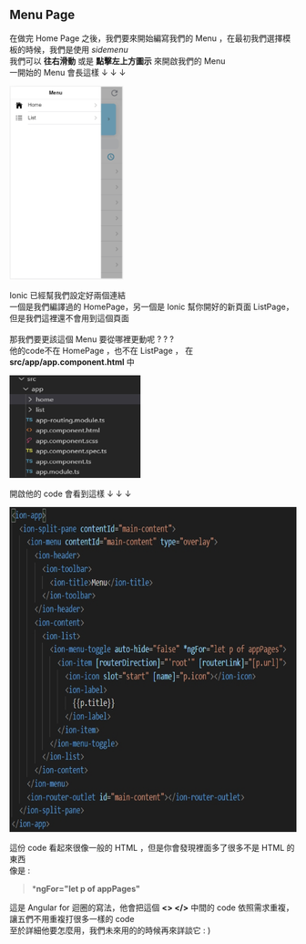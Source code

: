 ## Menu Page

在做完 Home Page 之後，我們要來開始編寫我們的 Menu ，在最初我們選擇模板的時候，我們是使用 *sidemenu* \
我們可以 **往右滑動** 或是 **點擊左上方圖示** 來開啟我們的 Menu \
一開始的 Menu 會長這樣 ↓ ↓ ↓ 

<img src="教程圖片/1574044641102.jpg" width="200px" height="340px">

Ionic 已經幫我們設定好兩個連結\
一個是我們編譯過的 HomePage，另一個是 Ionic 幫你開好的新頁面 ListPage，但是我們這裡還不會用到這個頁面 \
\
那我們要更該這個 Menu 要從哪裡更動呢 ? ? ? \
他的code不在 HomePage ，也不在 ListPage ， 在 **src/app/app.component.html** 中

<img src="教程圖片/1574045905083.jpg" width="230px" height="180px">

開啟他的 code 會看到這樣 ↓ ↓ ↓

<img src="教程圖片/1574045939085.jpg" width="720px" height="570px">

這份 code 看起來很像一般的 HTML ，但是你會發現裡面多了很多不是 HTML 的東西 \
像是 : 
> ***ngFor="let p of appPages"** 

這是 Angular for 迴圈的寫法，他會把這個 **<> </>**  中間的 code 依照需求重複，讓五們不用重複打很多一樣的 code \
至於詳細他要怎麼用，我們未來用的的時候再來詳談它 : )


























